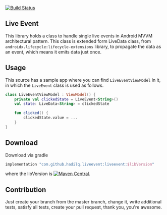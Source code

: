 [![Build Status](https://travis-ci.org/hadilq/LiveEvent.svg?branch=master)](https://travis-ci.org/hadilq/LiveEvent)

Live Event
---
This library holds a class to handle single live events in Android MVVM architectural pattern. This class is extended
form LiveData class, from `androidx.lifecycle:lifecycle-extensions` library, to propagate the data as an event,
which means it emits data just once.

Usage
---
This source has a sample app where you can find `LiveEventViewModel` in it, in which the `LiveEvent` class is used as
follows.
```kotlin
class LiveEventViewModel : ViewModel() {
    private val clickedState = LiveEvent<String>()
    val state: LiveData<String> = clickedState

    fun clicked() {
        clickedState.value = ...
    }
}
```

Download
---
Download via gradle
```groovy
implementation "com.github.hadilq.liveevent:liveevent:$libVersion"
```
where the libVersion is [![Maven Central](https://maven-badges.herokuapp.com/maven-central/com.github.hadilq.liveevent/liveevent/badge.svg)](https://maven-badges.herokuapp.com/maven-central/com.github.hadilq.liveevent/liveevent).

Contribution
---
Just create your branch from the master branch, change it, write additional tests, satisfy all tests, create your pull
request, thank you, you're awesome.